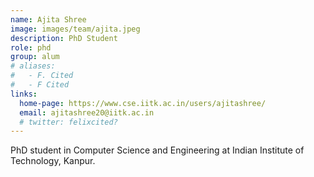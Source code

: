 ```yaml
---
name: Ajita Shree
image: images/team/ajita.jpeg
description: PhD Student
role: phd
group: alum
# aliases:
#   - F. Cited
#   - F Cited
links:
  home-page: https://www.cse.iitk.ac.in/users/ajitashree/
  email: ajitashree20@iitk.ac.in
  # twitter: felixcited?
---
```


PhD student in Computer Science and Engineering at Indian Institute of Technology, Kanpur.